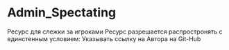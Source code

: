 # Admin_Spectating
Ресурс для слежки за игроками
Ресурс разрешается распростронять с единстенным условием: Указывать ссылку на Автора на Git-Hub
